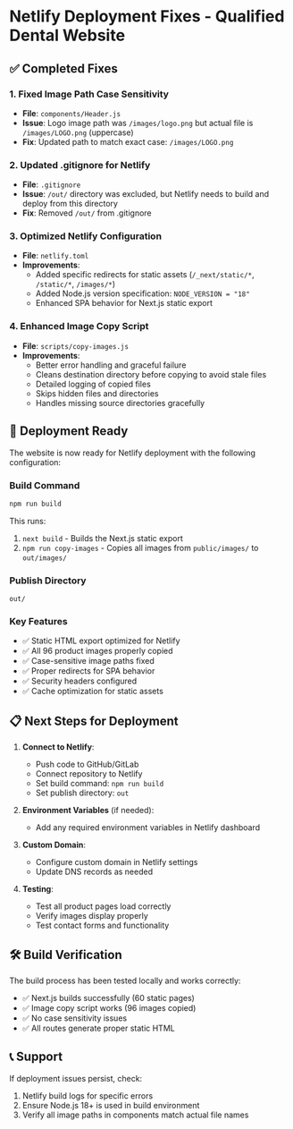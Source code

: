 # Netlify Deployment Fixes - Qualified Dental Website

## ✅ Completed Fixes

### 1. Fixed Image Path Case Sensitivity
- **File**: `components/Header.js`
- **Issue**: Logo image path was `/images/logo.png` but actual file is `/images/LOGO.png` (uppercase)
- **Fix**: Updated path to match exact case: `/images/LOGO.png`

### 2. Updated .gitignore for Netlify
- **File**: `.gitignore`
- **Issue**: `/out/` directory was excluded, but Netlify needs to build and deploy from this directory
- **Fix**: Removed `/out/` from .gitignore

### 3. Optimized Netlify Configuration
- **File**: `netlify.toml`
- **Improvements**:
  - Added specific redirects for static assets (`/_next/static/*`, `/static/*`, `/images/*`)
  - Added Node.js version specification: `NODE_VERSION = "18"`
  - Enhanced SPA behavior for Next.js static export

### 4. Enhanced Image Copy Script
- **File**: `scripts/copy-images.js`
- **Improvements**:
  - Better error handling and graceful failure
  - Cleans destination directory before copying to avoid stale files
  - Detailed logging of copied files
  - Skips hidden files and directories
  - Handles missing source directories gracefully

## 🚀 Deployment Ready

The website is now ready for Netlify deployment with the following configuration:

### Build Command
```bash
npm run build
```

This runs:
1. `next build` - Builds the Next.js static export
2. `npm run copy-images` - Copies all images from `public/images/` to `out/images/`

### Publish Directory
```
out/
```

### Key Features
- ✅ Static HTML export optimized for Netlify
- ✅ All 96 product images properly copied
- ✅ Case-sensitive image paths fixed
- ✅ Proper redirects for SPA behavior
- ✅ Security headers configured
- ✅ Cache optimization for static assets

## 📋 Next Steps for Deployment

1. **Connect to Netlify**:
   - Push code to GitHub/GitLab
   - Connect repository to Netlify
   - Set build command: `npm run build`
   - Set publish directory: `out`

2. **Environment Variables** (if needed):
   - Add any required environment variables in Netlify dashboard

3. **Custom Domain**:
   - Configure custom domain in Netlify settings
   - Update DNS records as needed

4. **Testing**:
   - Test all product pages load correctly
   - Verify images display properly
   - Test contact forms and functionality

## 🛠️ Build Verification

The build process has been tested locally and works correctly:
- ✅ Next.js builds successfully (60 static pages)
- ✅ Image copy script works (96 images copied)
- ✅ No case sensitivity issues
- ✅ All routes generate proper static HTML

## 📞 Support

If deployment issues persist, check:
1. Netlify build logs for specific errors
2. Ensure Node.js 18+ is used in build environment
3. Verify all image paths in components match actual file names
